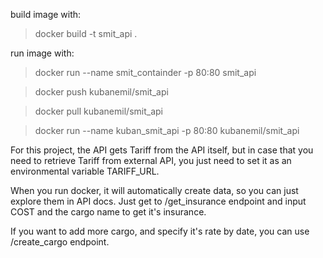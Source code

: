 build image with:
> docker build -t smit_api .

run image with:
> docker run --name smit_containder -p 80:80 smit_api

> docker push kubanemil/smit_api

>docker pull kubanemil/smit_api

>docker run --name kuban_smit_api -p 80:80 kubanemil/smit_api

For this project, the API gets Tariff from the API itself, but in case that 
you need to retrieve Tariff from external API, you just need to set it as 
an environmental variable TARIFF_URL.

When you run docker, it will automatically create data, so you can just explore them
in API docs. Just get to /get_insurance endpoint and input COST and the cargo name to get it's 
insurance.

If you want to add more cargo, and specify it's rate by date, you can use /create_cargo endpoint.